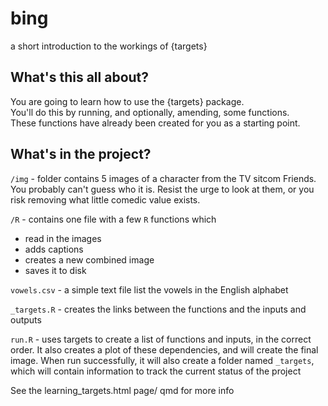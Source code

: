 # bing
a short introduction to the workings of {targets} 

## What's this all about?

You are going to learn how to use the {targets} package.   
You'll do this by running, and optionally, amending, some functions.   
These functions have already been created for you as a starting point.   

## What's in the project?

`/img` -  folder contains 5 images of a character from the TV sitcom Friends.  
You probably can't guess who it is. 
Resist the urge to look at them, or you risk removing what little comedic value exists.  

`/R` - contains one file with a few `R` functions which 
 - read in the images  
 - adds captions  
 - creates a  new combined image  
 - saves it to disk 

`vowels.csv` - a simple text file list the vowels in the English alphabet

`_targets.R` - creates the links between the functions and the inputs and outputs

`run.R` - uses targets to create a list of functions and inputs, in the correct order. 
It also creates a plot of these dependencies, and will create the final image. 
When run successfully, it will also create a folder named `_targets`, which will contain information to track the current status of the project

See the learning_targets.html page/ qmd for more info
